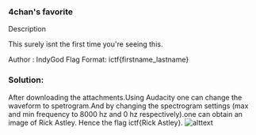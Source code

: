 
### 4chan's favorite
Description

This surely isnt the first time you're seeing this.

Author : IndyGod
Flag Format:
ictf{firstname_lastname}

### Solution:
After downloading the attachments.Using Audacity one can change the waveform to spetrogram.And by changing the spectrogram settings (max and min frequency to 8000 hz and 0 hz respectively).one can obtain an image of Rick Astley.
Hence the flag ictf{Rick Astley}.
![alttext](./4chan'sfavourite/4chans.png)
